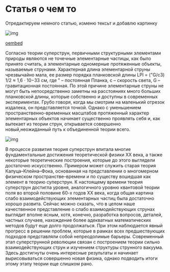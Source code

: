 # Статья о чем то

Отредактируем немного статью, изменю тексьт и добавлю картинку 

![img](https://uprostim.com/wp-content/uploads/2021/05/image001-7.jpg)

[oembed](https://www.youtube.com/watch?v=sqPzH-NKhM8)

Согласно теории суперструн, первичными структурными элементами природы являются не точечные
элементарные частицы, как было принято считать, а
элементарные одномерные протяженные объекты, называемые струнами. Характерная длина элементарной
струны чрезвычайно мала, ее размер порядка планковской длины LPl = ("G/c3)
1/2 ≈ 1,6 ⋅ 10−33 см, где " – постоянная Планка, c – скорость света, G – гравитационная
постоянная. По этой причине элементарные струны не могут быть непосредственно заметны на расстояниях много
больших планковской длины, которые собственно и доступны в современных экспериментах. Грубо говоря,
когда мы смотрим на маленький отрезок издалека, он представляется точкой. Однако с уменьшением пространственно-временных масштабов протяженный характер элементарных объектов начинает существенно
проявлять себя и, как вытекает из теории струн, открывается совершенно новый,неожиданный путь к объединенной теории всего.

![img](https://uprostim.com/wp-content/uploads/2021/05/image078-4.jpg)

В процессе развития теория суперструн впитала многие фундаментальные достижения теоретической
физики XX века, а также некоторые теоретические построения, которые до этого выглядели достаточно искусственно. Примером может служить старая теория Калуца–Клейна–Фока, основанная на представлении
о многомерном физическом пространстве–времени и по существу вошедшая как элемент в теорию суперструн.
К настоящему времени теория суперструн достигла уровня, аналогичного уровню квантовой теории поля
во второй половине 60-х годов XX века, когда общая картина слабо взаимодействующих элементарных частиц была достаточно хорошо развита. Сейчас можно сказать, что в целом наше качественное представление
о слабо взаимодействующих струнах выглядит вполне ясным, хотя, конечно, разработка вопросов, деталей,
частных случаев, нахождение более адекватных математических методов будут еще долго продолжаться.
При этом наблюдается явный прогресс в решении проблем, которые в рамках всех предшествующих подходов представляли собой непреодолимые барьеры. Современный этап суперструнной революции связан с
построением теории сильно взаимодействующих струн и изучением структуры струнного вакуума. Здесь достигнуты очень интересные результаты и начинает вырисовываться совершенно новая физика, однако подводить итоги этому этапу теории еще слишком рано.
